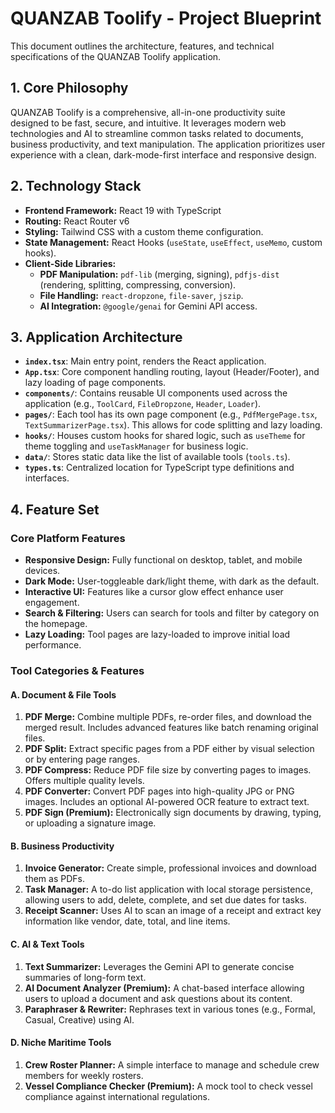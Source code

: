 
# QUANZAB Toolify - Project Blueprint

This document outlines the architecture, features, and technical specifications of the QUANZAB Toolify application.

## 1. Core Philosophy

QUANZAB Toolify is a comprehensive, all-in-one productivity suite designed to be fast, secure, and intuitive. It leverages modern web technologies and AI to streamline common tasks related to documents, business productivity, and text manipulation. The application prioritizes user experience with a clean, dark-mode-first interface and responsive design.

## 2. Technology Stack

- **Frontend Framework:** React 19 with TypeScript
- **Routing:** React Router v6
- **Styling:** Tailwind CSS with a custom theme configuration.
- **State Management:** React Hooks (`useState`, `useEffect`, `useMemo`, custom hooks).
- **Client-Side Libraries:**
  - **PDF Manipulation:** `pdf-lib` (merging, signing), `pdfjs-dist` (rendering, splitting, compressing, conversion).
  - **File Handling:** `react-dropzone`, `file-saver`, `jszip`.
  - **AI Integration:** `@google/genai` for Gemini API access.

## 3. Application Architecture

- **`index.tsx`**: Main entry point, renders the React application.
- **`App.tsx`**: Core component handling routing, layout (Header/Footer), and lazy loading of page components.
- **`components/`**: Contains reusable UI components used across the application (e.g., `ToolCard`, `FileDropzone`, `Header`, `Loader`).
- **`pages/`**: Each tool has its own page component (e.g., `PdfMergePage.tsx`, `TextSummarizerPage.tsx`). This allows for code splitting and lazy loading.
- **`hooks/`**: Houses custom hooks for shared logic, such as `useTheme` for theme toggling and `useTaskManager` for business logic.
- **`data/`**: Stores static data like the list of available tools (`tools.ts`).
- **`types.ts`**: Centralized location for TypeScript type definitions and interfaces.

## 4. Feature Set

### Core Platform Features

- **Responsive Design:** Fully functional on desktop, tablet, and mobile devices.
- **Dark Mode:** User-toggleable dark/light theme, with dark as the default.
- **Interactive UI:** Features like a cursor glow effect enhance user engagement.
- **Search & Filtering:** Users can search for tools and filter by category on the homepage.
- **Lazy Loading:** Tool pages are lazy-loaded to improve initial load performance.

### Tool Categories & Features

#### A. Document & File Tools

1.  **PDF Merge:** Combine multiple PDFs, re-order files, and download the merged result. Includes advanced features like batch renaming original files.
2.  **PDF Split:** Extract specific pages from a PDF either by visual selection or by entering page ranges.
3.  **PDF Compress:** Reduce PDF file size by converting pages to images. Offers multiple quality levels.
4.  **PDF Converter:** Convert PDF pages into high-quality JPG or PNG images. Includes an optional AI-powered OCR feature to extract text.
5.  **PDF Sign (Premium):** Electronically sign documents by drawing, typing, or uploading a signature image.

#### B. Business Productivity

1.  **Invoice Generator:** Create simple, professional invoices and download them as PDFs.
2.  **Task Manager:** A to-do list application with local storage persistence, allowing users to add, delete, complete, and set due dates for tasks.
3.  **Receipt Scanner:** Uses AI to scan an image of a receipt and extract key information like vendor, date, total, and line items.

#### C. AI & Text Tools

1.  **Text Summarizer:** Leverages the Gemini API to generate concise summaries of long-form text.
2.  **AI Document Analyzer (Premium):** A chat-based interface allowing users to upload a document and ask questions about its content.
3.  **Paraphraser & Rewriter:** Rephrases text in various tones (e.g., Formal, Casual, Creative) using AI.

#### D. Niche Maritime Tools

1.  **Crew Roster Planner:** A simple interface to manage and schedule crew members for weekly rosters.
2.  **Vessel Compliance Checker (Premium):** A mock tool to check vessel compliance against international regulations.
